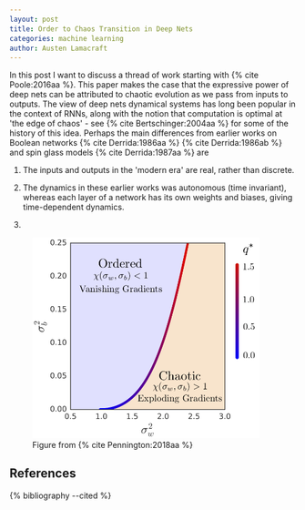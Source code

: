 ```yaml
---
layout: post
title: Order to Chaos Transition in Deep Nets
categories: machine learning
author: Austen Lamacraft
---
```


In this post I want to discuss a thread of work starting with {% cite Poole:2016aa %}. This paper makes the case that the expressive power of deep nets can be attributed to chaotic evolution as we pass from inputs to outputs. The view of deep nets dynamical systems has long been popular in the context of RNNs, along with the notion that computation is optimal at 'the edge of chaos' - see {% cite Bertschinger:2004aa %} for some of the history of this idea. Perhaps the main differences from earlier works on Boolean networks {% cite Derrida:1986aa %} {% cite Derrida:1986ab %} and spin glass models {% cite Derrida:1987aa %} are

1. The inputs and outputs in the 'modern era' are real, rather than discrete.

2. The dynamics in these earlier works was autonomous (time invariant), whereas each layer of a network has its own weights and biases, giving time-dependent dynamics.

3.

<figure>
<img src="/images/blog/order-chaos.png" width="400" />
<figcaption>Figure from {% cite Pennington:2018aa %} </figcaption>
</figure>






References
----------

{% bibliography --cited %}
